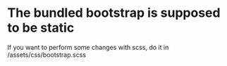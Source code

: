 # The bundled bootstrap is supposed to be static
If you want to perform some changes with scss, do it in /assets/css/bootstrap.scss
